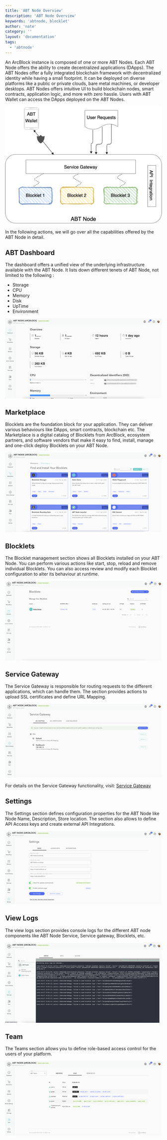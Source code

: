 ```yaml
---
title: 'ABT Node Overview'
description: 'ABT Node Overview'
keywords: 'abtnode, blocklet'
author: 'nate'
category: ''
layout: 'documentation'
tags:
  - 'abtnode'
---
```


An ArcBlock instance is composed of one or more ABT Nodes. Each ABT Node offers the ability to create decentralized applications (DApps). The ABT Nodes offer a fully integrated blockchain framework with decentralized identity while having a small footprint. It can be deployed on diverse platforms like a public or private clouds, bare metal machines, or developer desktops. ABT Nodes offers intuitive UI to build blockchain nodes, smart contracts, application logic, and more with zero hassle. Users with ABT Wallet can access the DApps deployed on the ABT Nodes.

![](./images/abtnode-arch-overview-en.png)

In the following actions, we will go over all the capabilities offered by the ABT Node in detail.

## ABT Dashboard

The dashboard offers a unified view of the underlying infrastructure available with the ABT Node. It lists down different tenets of ABT Node, not limited to the following :

- Storage
- CPU
- Memory
- Disk
- UpTime
- Environment

![](./images/abtnode-dashboard-en.png)

## Marketplace

Blocklets are the foundation block for your application. They can deliver various behaviours like DApps, smart contracts, blockchain etc. The Marketplace is a digital catalog of Blocklets from ArcBlock, ecosystem partners, and software vendors that make it easy to find, install, manage and one-click deploy Blocklets on your ABT Node.

![](./images/abtnode-marketplace-en.png)

## Blocklets

The Blocklet management section shows all Blocklets installed on your ABT Node. You can perform various actions like start, stop, reload and remove individual Blocklets. You can also access review and modify each Blocklet configuration to alter its behaviour at runtime.

![](./images/abtnode-blocklets-en.png)

## Service Gateway

The Service Gateway is responsible for routing requests to the different applications, which can handle them. The section provides actions to upload SSL certificates and define URL Mapping.

![](./images/abtnode-servicegateway-en.png)

For details on the Service Gateway functionality, visit: [Service Gateway](/en/abtnode/router)

## Settings

The Settings section defines configuration properties for the ABT Node like Node Name, Description, Store location. The section also allows to define API Access keys and create external API Integrations.

![](./images/abtnode-settings-en.png)

## View Logs

The view logs section provides console logs for the different ABT node components like ABT Node Service, Service gateway, Blocklets, etc.

![](./images/abtnode-viewlogs-en.png)

## Team

The Teams section allows you to define role-based access control for the users of your platform.

![](./images/abtnode-team-en.png)
